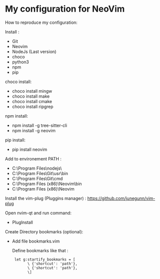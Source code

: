# My configuration for NeoVim

How to reproduce my configuration:

Install :
 + Git
 + Neovim
 + NodeJs (Last version)
 + choco
 + python3
 + npm
 + pip

choco install:
 + choco install mingw
 + choco install make
 + choco install cmake
 + choco install ripgrep

npm install:
 + npm install -g tree-sitter-cli
 + npm install -g neovim

pip install:
 + pip install neovim

Add to environement PATH :
 + C:\Program Files\nodejs\
 + C:\Program Files\Git\usr\bin
 + C:\Program Files\Git\cmd
 + C:\Program Files (x86)\Neovim\bin
 + C:\Program Files (x86)\Neovim

Install the vim-plug (Pluggins manager) : https://github.com/junegunn/vim-plug

Open nvim-qt and run command:
 + PlugInstall


Create Directory bookmarks (optional):
 + Add file bookmarks.vim

    Define bookmarks like that : 
    
        let g:startify_bookmarks = [
              \ {'shortcut': 'path'},
              \ {'shortcut': 'path'},
              \]
